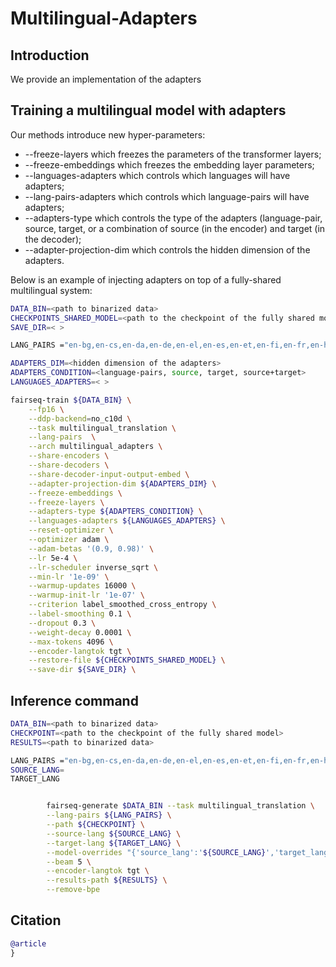# Multilingual-Adapters

## Introduction

We provide an implementation of the adapters

## Training a multilingual model with adapters

Our methods introduce new hyper-parameters:

+ --freeze-layers which freezes the parameters of the transformer layers;
+ --freeze-embeddings which freezes the embedding layer parameters;
+ --languages-adapters which controls which languages will have adapters;
+ --lang-pairs-adapters which controls which language-pairs will have adapters;
+ --adapters-type which controls the type of the adapters (language-pair, source, target, or a combination of source (in the encoder) and target (in the decoder);
+ --adapter-projection-dim which controls the hidden dimension of the adapters.

Below is an example of injecting adapters on top of a fully-shared multilingual system:


```bash
DATA_BIN=<path to binarized data>
CHECKPOINTS_SHARED_MODEL=<path to the checkpoint of the fully shared model>
SAVE_DIR=< >

LANG_PAIRS ="en-bg,en-cs,en-da,en-de,en-el,en-es,en-et,en-fi,en-fr,en-hu,en-it,en-lt,en-lv,en-nl,en-pl,en-pt,en-ro,en-sk,en-sl,en-sv,en-mt,en-hr,en-ga,bg-en,cs-en,da-en,de-en,el-en,es-en,et-en,fi-en,fr-en,hu-en,it-en,lt-en,lv-en,nl-en,pl-en,pt-en,ro-en,sk-en,sl-en,sv-en,mt-en,hr-en,ga-en"

ADAPTERS_DIM=<hidden dimension of the adapters>
ADAPTERS_CONDITION=<language-pairs, source, target, source+target>
LANGUAGES_ADAPTERS=< >

fairseq-train ${DATA_BIN} \
    --fp16 \
    --ddp-backend=no_c10d \
    --task multilingual_translation \
    --lang-pairs  \
    --arch multilingual_adapters \
    --share-encoders \
    --share-decoders \
    --share-decoder-input-output-embed \
    --adapter-projection-dim ${ADAPTERS_DIM} \
    --freeze-embeddings \
    --freeze-layers \
    --adapters-type ${ADAPTERS_CONDITION} \
    --languages-adapters ${LANGUAGES_ADAPTERS} \
    --reset-optimizer \
    --optimizer adam \
    --adam-betas '(0.9, 0.98)' \
    --lr 5e-4 \
    --lr-scheduler inverse_sqrt \
    --min-lr '1e-09' \
    --warmup-updates 16000 \
    --warmup-init-lr '1e-07' \
    --criterion label_smoothed_cross_entropy \
    --label-smoothing 0.1 \
    --dropout 0.3 \
    --weight-decay 0.0001 \
    --max-tokens 4096 \
    --encoder-langtok tgt \
    --restore-file ${CHECKPOINTS_SHARED_MODEL} \
    --save-dir ${SAVE_DIR} \
```


## Inference command



```bash
DATA_BIN=<path to binarized data>
CHECKPOINT=<path to the checkpoint of the fully shared model>
RESULTS=<path to binarized data>

LANG_PAIRS ="en-bg,en-cs,en-da,en-de,en-el,en-es,en-et,en-fi,en-fr,en-hu,en-it,en-lt,en-lv,en-nl,en-pl,en-pt,en-ro,en-sk,en-sl,en-sv,en-mt,en-hr,en-ga,bg-en,cs-en,da-en,de-en,el-en,es-en,et-en,fi-en,fr-en,hu-en,it-en,lt-en,lv-en,nl-en,pl-en,pt-en,ro-en,sk-en,sl-en,sv-en,mt-en,hr-en,ga-en"
SOURCE_LANG=
TARGET_LANG


        fairseq-generate $DATA_BIN --task multilingual_translation \
        --lang-pairs ${LANG_PAIRS} \
        --path ${CHECKPOINT} \
        --source-lang ${SOURCE_LANG} \
        --target-lang ${TARGET_LANG} \
        --model-overrides "{'source_lang':'${SOURCE_LANG}','target_lang':'${TARGET_LANG}'}" \
        --beam 5 \
        --encoder-langtok tgt \
        --results-path ${RESULTS} \
        --remove-bpe 
```


## Citation
```bibtex
@article
}
```
